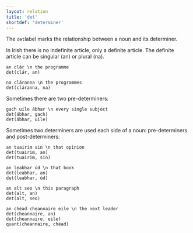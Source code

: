 ```yaml
---
layout: relation
title: 'det'
shortdef: 'determiner'
---
```


The `det`label marks the relationship between a noun and its determiner.

In Irish there is no indefinite article, only a definite article. The definite article can be singular (an) or plural (na).


~~~ sdparse
an clár \n the programme
det(clár, an)
~~~

~~~ sdparse
na cláranna \n the programmes
det(cláranna, na)
~~~


Sometimes there are two pre-determiners:

~~~ sdparse
gach uile ábhar \n every single subject 
det(ábhar, gach)
det(ábhar, uile)
~~~

Sometimes two determiners are used each side of a noun: pre-determiners and post-determiners:

~~~ sdparse
an tuairim sin \n that opinion
det(tuairim, an)
det(tuairim, sin)
~~~

~~~ sdparse
an leabhar úd \n that book
det(leabhar, an)
det(leabhar, úd)
~~~

~~~ sdparse
an alt seo \n this paragraph
det(alt, an)
det(alt, seo)
~~~

~~~ sdparse
an chéad cheannaire eile \n the next leader
det(cheannaire, an)
det(cheannaire, eile)
quant(cheannaire, chéad)
~~~

